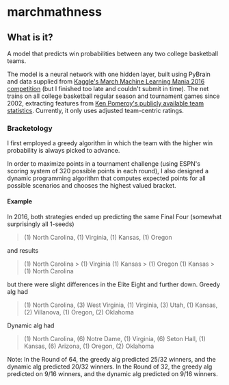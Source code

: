 # marchmathness
## What is it?
A model that predicts win probabilities between any two college basketball teams. 

The model is a neural network with one hidden layer, built using PyBrain and data supplied from [Kaggle's March Machine Learning Mania 2016 competition](https://www.kaggle.com/c/march-machine-learning-mania-2016) (but I finished too late and couldn't submit in time). The net trains on all college basketball regular season and tournament games since 2002, extracting features from [Ken Pomeroy's publicly available team statistics](http://kenpom.com/). Currently, it only uses adjusted team-centric ratings. 

### Bracketology
I first employed a greedy algorithm in which the team with the higher win probability is always picked to advance. 

In order to maximize points in a tournament challenge (using ESPN's scoring system of 320 possible points in each round), I also designed a dynamic programming algorithm that computes expected points for all possible scenarios and chooses the highest valued bracket.

#### Example
In 2016, both strategies ended up predicting the same Final Four (somewhat surprisingly all 1-seeds)
> (1) North Carolina, (1) Virginia, (1) Kansas, (1) Oregon

 and results
 > (1) North Carolina > (1) Virginia
 (1) Kansas > (1) Oregon
 (1) Kansas > (1) North Carolina

 but there were slight differences in the Elite Eight and further down.
 Greedy alg had
 > (1) North Carolina, (3) West Virginia, (1) Virginia, (3) Utah, (1) Kansas, (2) Villanova, (1) Oregon, (2) Oklahoma

 Dynamic alg had
 > (1) North Carolina, (6) Notre Dame, (1) Virginia, (6) Seton Hall, (1) Kansas, (6) Arizona, (1) Oregon, (2) Oklahoma

 Note: 
 In the Round of 64, the greedy alg predicted 25/32 winners, and the dynamic alg predicted 20/32 winners.
 In the Round of 32, the greedy alg predicted on 9/16 winners, and the dynamic alg predicted on 9/16 winners.